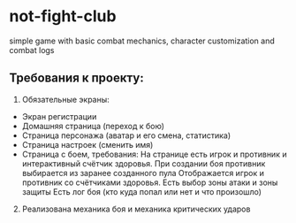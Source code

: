 # not-fight-club
simple game with basic combat mechanics, character customization and combat logs

## Требования к проекту:
1. Обязательные экраны:
* Экран регистрации
* Домашняя страница (переход к бою)
* Страница персонажа (аватар и его смена, статистика)
* Страница настроек (сменить имя)
* Страница с боем, требования:
На странице есть игрок и противник и интерактивный счётчик здоровья.
При создании боя противник выбирается из заранее созданного пула
Отображается игрок и противник со счётчиками здоровья.
Есть выбор зоны атаки и зоны защиты
Есть лог боя (кто куда попал или нет и что произошло)

2. Реализована механика боя и механика критических ударов
